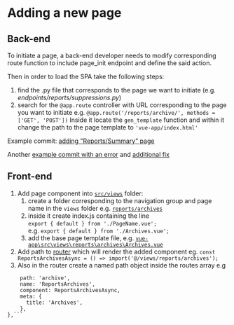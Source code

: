 # Adding a new page



## Back-end

To initiate a page, a back-end developer needs to modify corresponding route function to include page_init endpoint and define the said action.

Then in order to load the SPA take the following steps:

1. find the .py file that corresponds to the page we want to initiate (e.g.  _endpoints/reports/suppressions.py_)
2. search for the `@app.route` controller with URL corresponding to the page you want to initiate e.g. `@app.route('/reports/archive/', methods = ['GET', 'POST'])`  Inside it locate the `gen_template` function and within it change the path to the page template to `'vue-app/index.html'`

Example commit: [adding "Reports/Summary" page](https://github.com/smtp2go/smtp2go/commit/a0146f4caf259be3a60ce0fc7f122ce602fc9f42)

Another [example commit with an error](https://github.com/smtp2go/smtp2go/commit/3dd7c3313e3f85dfeabc0fb36477687fa4cb98b3) and [additional fix](https://github.com/smtp2go/smtp2go/commit/33e46a623c2fae3c417ba07a2fc6546aee376e38)

## Front-end

1. Add page component into [`src/views`](../src/views/) folder:
    1. create a folder corresponding to the navigation group and page name in the `views` folder e.g. [`reports/archives`](../src/views/reports/archives/)
    2. inside it create index.js containing the line   
    `export { default } from './PageName.vue';`  
    e.g. `export { default } from './Archives.vue';`
    3. add the base page template file, e.g. [`vue-app\src\views\reports\archives\Archives.vue`](..\src\views\reports\archives\Archives.vue)
2. Add path to [router](..\src\router\index.js) which will render the added component  eg. `const ReportsArchivesAsync = () => import('@/views/reports/archives');`
3. Also in the router create a named path object inside the routes array e.g  
```{
    path: 'archive',
    name: 'ReportsArchives',
    component: ReportsArchivesAsync,
    meta: {
      title: 'Archives',
    },
},```


